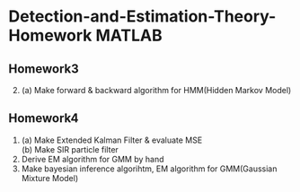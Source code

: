 # Detection-and-Estimation-Theory-Homework MATLAB

## Homework3

2. (a) Make forward & backward algorithm for HMM(Hidden Markov Model)


## Homework4

1. (a) Make Extended Kalman Filter & evaluate MSE </br>
   (b) Make SIR particle filter </br>
2. Derive EM algorithm for GMM by hand</br>
3. Make bayesian inference algorihtm, EM algorithm for GMM(Gaussian Mixture Model)
